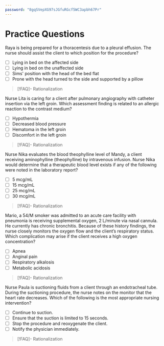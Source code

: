 ```yaml
---
password: "8gqSVepXG97sJGfuRGcf5WC3apbh67Pr"
---
```

# Practice Questions
Raya is being prepared for a thoracentesis due to a pleural effusion. The nurse should assist the client to which position for the procedure?
- [ ] Lying in bed on the affected side
- [ ] Lying in bed on the unaffected side
- [ ] Sims' position with the head of the bed flat
- [ ] Prone with the head turned to the side and supported by a pillow
>[!FAQ]- Rationalization
>

Nurse Lita is caring for a client after pulmonary angiography with catheter insertion via the left groin. Which assessment finding is related to an allergic reaction to the contrast medium?
- [ ] Hypothermia
- [ ] Decreased blood pressure
- [ ] Hematoma in the left groin
- [ ] Discomfort in the left groin
>[!FAQ]- Rationalization
>

Nurse Nika evaluates the blood theophylline level of Mandy, a client receiving aminophylline (theophylline) by intravenous infusion. Nurse Nika would determine that a therapeutic blood level exists if any of the following were noted in the laboratory report?
- [ ] 5 mcg/mL
- [ ] 15 mcg/mL
- [ ] 25 mcg/mL
- [ ] 30 mcg/mL
>[!FAQ]- Rationalization
>

Mario, a 54/M smoker was admitted to an acute care facility with pneumonia is receiving supplemental oxygen, 2 L/minute via nasal cannula. He currently has chronic bronchitis. Because of these history findings, the nurse closely monitors the oxygen flow and the client’s respiratory status. Which complication may arise if the client receives a high oxygen concentration?
- [ ] Apnea
- [ ] Anginal pain
- [ ] Respiratory alkalosis
- [ ] Metabolic acidosis
>[!FAQ]- Rationalization
>

Nurse Paula is suctioning fluids from a client through an endotracheal tube. During the suctioning procedure, the nurse notes on the monitor that the heart rate decreases. Which of the following is the most appropriate nursing intervention?
- [ ] Continue to suction.
- [ ] Ensure that the suction is limited to 15 seconds.
- [ ] Stop the procedure and reoxygenate the client.
- [ ] Notify the physician immediately.
>[!FAQ]- Rationalization
>
